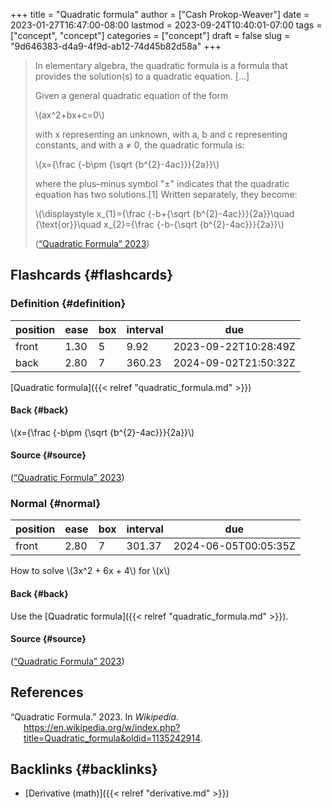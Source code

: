 +++
title = "Quadratic formula"
author = ["Cash Prokop-Weaver"]
date = 2023-01-27T16:47:00-08:00
lastmod = 2023-09-24T10:40:01-07:00
tags = ["concept", "concept"]
categories = ["concept"]
draft = false
slug = "9d646383-d4a9-4f9d-ab12-74d45b82d58a"
+++

> In elementary algebra, the quadratic formula is a formula that provides the solution(s) to a quadratic equation. [...]
>
> Given a general quadratic equation of the form
>
> \\(ax^2+bx+c=0\\)
>
> with x representing an unknown, with a, b and c representing constants, and with a ≠ 0, the quadratic formula is:
>
> \\(x={\frac {-b\pm {\sqrt {b^{2}-4ac}}}{2a}}\\)
>
> where the plus–minus symbol "±" indicates that the quadratic equation has two solutions.[1] Written separately, they become:
>
> \\(\displaystyle x\_{1}={\frac {-b+{\sqrt {b^{2}-4ac}}}{2a}}\quad {\text{or}}\quad x\_{2}={\frac {-b-{\sqrt {b^{2}-4ac}}}{2a}}\\)
>
> (<a href="#citeproc_bib_item_1">“Quadratic Formula” 2023</a>)


## Flashcards {#flashcards}


### Definition {#definition}

| position | ease | box | interval | due                  |
|----------|------|-----|----------|----------------------|
| front    | 1.30 | 5   | 9.92     | 2023-09-22T10:28:49Z |
| back     | 2.80 | 7   | 360.23   | 2024-09-02T21:50:32Z |

[Quadratic formula]({{< relref "quadratic_formula.md" >}})


#### Back {#back}

\\(x={\frac {-b\pm {\sqrt {b^{2}-4ac}}}{2a}}\\)


#### Source {#source}

(<a href="#citeproc_bib_item_1">“Quadratic Formula” 2023</a>)


### Normal {#normal}

| position | ease | box | interval | due                  |
|----------|------|-----|----------|----------------------|
| front    | 2.80 | 7   | 301.37   | 2024-06-05T00:05:35Z |

How to solve \\(3x^2 + 6x + 4\\) for \\(x\\)


#### Back {#back}

Use the [Quadratic formula]({{< relref "quadratic_formula.md" >}}).


#### Source {#source}

(<a href="#citeproc_bib_item_1">“Quadratic Formula” 2023</a>)

## References

<style>.csl-entry{text-indent: -1.5em; margin-left: 1.5em;}</style><div class="csl-bib-body">
  <div class="csl-entry"><a id="citeproc_bib_item_1"></a>“Quadratic Formula.” 2023. In <i>Wikipedia</i>. <a href="https://en.wikipedia.org/w/index.php?title=Quadratic_formula&oldid=1135242914">https://en.wikipedia.org/w/index.php?title=Quadratic_formula&#38;oldid=1135242914</a>.</div>
</div>


## Backlinks {#backlinks}

-   [Derivative (math)]({{< relref "derivative.md" >}})
